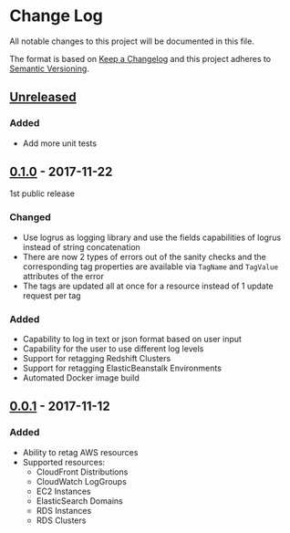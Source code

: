 # Change Log
All notable changes to this project will be documented in this file.

The format is based on [Keep a Changelog](http://keepachangelog.com/) 
and this project adheres to [Semantic Versioning](http://semver.org/).

## [Unreleased]

### Added
- Add more unit tests

## [0.1.0] - 2017-11-22

1st public release

### Changed
- Use logrus as logging library and use the fields capabilities of logrus
  instead of string concatenation
- There are now 2 types of errors out of the sanity checks and the corresponding
  tag properties are available via `TagName` and `TagValue` attributes of the
  error
- The tags are updated all at once for a resource instead of 1 update request
  per tag

### Added
- Capability to log in text or json format based on user input
- Capability for the user to use different log levels
- Support for retagging Redshift Clusters
- Support for retagging ElasticBeanstalk Environments
- Automated Docker image build

## [0.0.1] - 2017-11-12
### Added
- Ability to retag AWS resources
- Supported resources:
  * CloudFront Distributions
  * CloudWatch LogGroups
  * EC2 Instances
  * ElasticSearch Domains
  * RDS Instances
  * RDS Clusters

[Unreleased]: https://github.com/VEVO/awsRetagger/compare/0.1.0...HEAD
[0.1.0]: https://github.com/VEVO/awsRetagger/compare/0.0.1...0.1.0
[0.0.1]: https://github.com/VEVO/awsRetagger/tree/0.0.1
